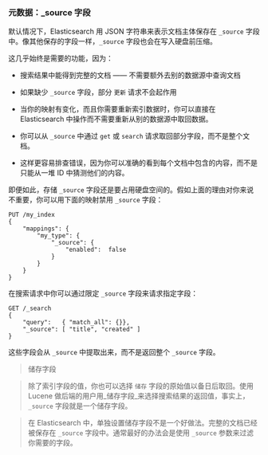 ### 元数据：_source 字段

默认情况下，Elasticsearch 用 JSON 字符串来表示文档主体保存在 `_source` 字段中。像其他保存的字段一样，`_source` 字段也会在写入硬盘前压缩。

这几乎始终是需要的功能，因为：

* 搜索结果中能得到完整的文档 —— 不需要额外去别的数据源中查询文档

* 如果缺少 `_source` 字段，部分 `更新` 请求不会起作用

* 当你的映射有变化，而且你需要重新索引数据时，你可以直接在 Elasticsearch 中操作而不需要重新从别的数据源中取回数据。

* 你可以从 `_source` 中通过 `get` 或 `search` 请求取回部分字段，而不是整个文档。

* 这样更容易排查错误，因为你可以准确的看到每个文档中包含的内容，而不是只能从一堆 ID 中猜测他们的内容。

即便如此，存储 `_source` 字段还是要占用硬盘空间的。假如上面的理由对你来说不重要，你可以用下面的映射禁用 `_source` 字段：

```
PUT /my_index
{
    "mappings": {
        "my_type": {
            "_source": {
                "enabled":  false
            }
        }
    }
}
```

在搜索请求中你可以通过限定 `_source` 字段来请求指定字段：

```
GET /_search
{
    "query":   { "match_all": {}},
    "_source": [ "title", "created" ]
}
```

<!-- SENSE: 070_Index_Mgmt/31_Source_field.json -->

这些字段会从 `_source` 中提取出来，而不是返回整个 `_source` 字段。

> 储存字段

> 除了索引字段的值，你也可以选择 `储存` 字段的原始值以备日后取回。使用 Lucene 做后端的用户用_储存字段_来选择搜索结果的返回值，事实上，`_source` 字段就是一个储存字段。

> 在 Elasticsearch 中，单独设置储存字段不是一个好做法。完整的文档已经被保存在 `_source` 字段中。通常最好的办法会是使用 `_source` 参数来过滤你需要的字段。
